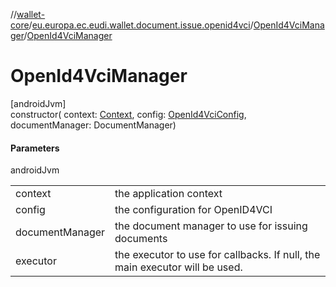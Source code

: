 //[wallet-core](../../../index.md)/[eu.europa.ec.eudi.wallet.document.issue.openid4vci](../index.md)/[OpenId4VciManager](index.md)/[OpenId4VciManager](-open-id4-vci-manager.md)

# OpenId4VciManager

[androidJvm]\
constructor(
context: [Context](https://developer.android.com/reference/kotlin/android/content/Context.html),
config: [OpenId4VciConfig](../-open-id4-vci-config/index.md), documentManager: DocumentManager)

#### Parameters

androidJvm

|                 |                                                                             |
|-----------------|-----------------------------------------------------------------------------|
| context         | the application context                                                     |
| config          | the configuration for OpenID4VCI                                            |
| documentManager | the document manager to use for issuing documents                           |
| executor        | the executor to use for callbacks. If null, the main executor will be used. |
